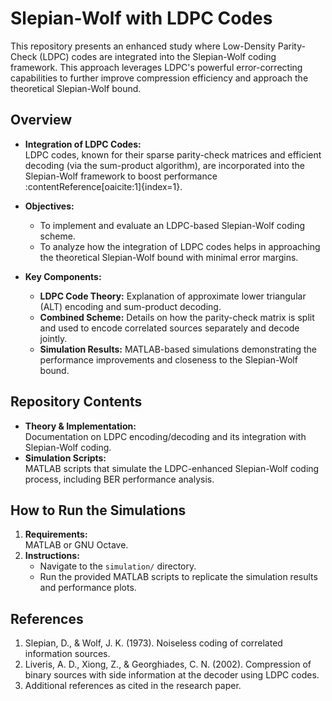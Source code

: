 # Slepian-Wolf with LDPC Codes

This repository presents an enhanced study where Low-Density Parity-Check (LDPC) codes are integrated into the Slepian-Wolf coding framework. This approach leverages LDPC's powerful error-correcting capabilities to further improve compression efficiency and approach the theoretical Slepian-Wolf bound.

## Overview

- **Integration of LDPC Codes:**  
  LDPC codes, known for their sparse parity-check matrices and efficient decoding (via the sum-product algorithm), are incorporated into the Slepian-Wolf framework to boost performance :contentReference[oaicite:1]{index=1}.

- **Objectives:**  
  - To implement and evaluate an LDPC-based Slepian-Wolf coding scheme.
  - To analyze how the integration of LDPC codes helps in approaching the theoretical Slepian-Wolf bound with minimal error margins.

- **Key Components:**  
  - **LDPC Code Theory:** Explanation of approximate lower triangular (ALT) encoding and sum-product decoding.
  - **Combined Scheme:** Details on how the parity-check matrix is split and used to encode correlated sources separately and decode jointly.
  - **Simulation Results:** MATLAB-based simulations demonstrating the performance improvements and closeness to the Slepian-Wolf bound.

## Repository Contents

- **Theory & Implementation:**  
  Documentation on LDPC encoding/decoding and its integration with Slepian-Wolf coding.
- **Simulation Scripts:**  
  MATLAB scripts that simulate the LDPC-enhanced Slepian-Wolf coding process, including BER performance analysis.

## How to Run the Simulations

1. **Requirements:**  
   MATLAB or GNU Octave.
2. **Instructions:**  
   - Navigate to the `simulation/` directory.
   - Run the provided MATLAB scripts to replicate the simulation results and performance plots.

## References

1. Slepian, D., & Wolf, J. K. (1973). Noiseless coding of correlated information sources.
2. Liveris, A. D., Xiong, Z., & Georghiades, C. N. (2002). Compression of binary sources with side information at the decoder using LDPC codes.
3. Additional references as cited in the research paper.
